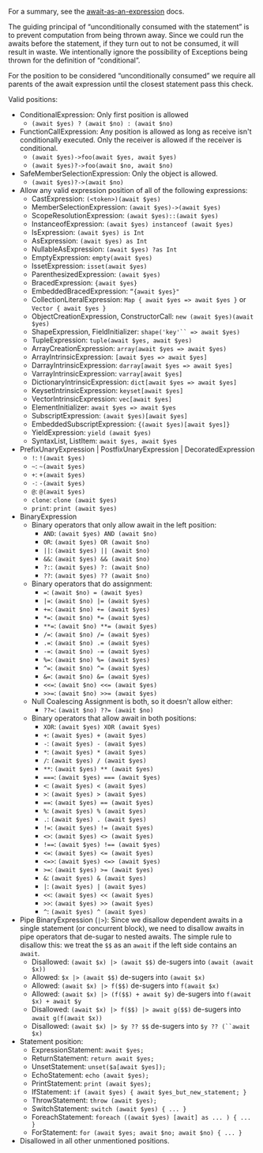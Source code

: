 For a summary, see the [await-as-an-expression](await-as-an-expression.md) docs.

The guiding principal of “unconditionally consumed with the statement” is to prevent computation from being thrown away. Since we could run the awaits before the statement, if they turn out to not be consumed, it will result in waste. We intentionally ignore the possibility of Exceptions being thrown for the definition of “conditional”.

For the position to be considered “unconditionally consumed” we require all parents of the await expression until the closest statement pass this check.

Valid positions:

* ConditionalExpression: Only first position is allowed
    * `(await $yes) ? (await $no) : (await $no)`
* FunctionCallExpression: Any position is allowed as long as receive isn't conditionally executed. Only the receiver is allowed if the receiver is conditional.
    * `(await $yes)->foo(await $yes, await $yes)`
    * `(await $yes)?->foo(await $no, await $no)`
* SafeMemberSelectionExpression: Only the object is allowed.
    * `(await $yes)?->(await $no)`
* Allow any valid expression position of all of the following expressions:
    * CastExpression: `(<token>)(await $yes)`
    * MemberSelectionExpression: `(await $yes)->(await $yes)`
    * ScopeResolutionExpression: `(await $yes)::(await $yes)`
    * InstanceofExpression: `(await $yes) instanceof (await $yes)`
    * IsExpression: `(await $yes) is Int`
    * AsExpression: `(await $yes) as Int`
    * NullableAsExpression: `(await $yes) ?as Int`
    * EmptyExpression: `empty(await $yes)`
    * IssetExpression: `isset(await $yes)`
    * ParenthesizedExpression: `(await $yes)`
    * BracedExpression: `{await $yes}`
    * EmbeddedBracedExpression: `“{await $yes}"`
    * CollectionLiteralExpression: `Map { await $yes => await $yes }` or `Vector { await $yes }`
    * ObjectCreationExpression, ConstructorCall: `new (await $yes)(await $yes)`
    * ShapeExpression, FieldInitializer: `shape('key'`` => await $yes)`
    * TupleExpression: `tuple(await $yes, await $yes)`
    * ArrayCreationExpression: `array(await $yes => await $yes)`
    * ArrayIntrinsicExpression: `[await $yes => await $yes]`
    * DarrayIntrinsicExpression: `darray[await $yes => await $yes]`
    * VarrayIntrinsicExpression: `varray[await $yes]`
    * DictionaryIntrinsicExpression: `dict[await $yes => await $yes]`
    * KeysetIntrinsicExpression: `keyset[await $yes]`
    * VectorIntrinsicExpression: `vec[await $yes]`
    * ElementInitializer: `await $yes => await $yes`
    * SubscriptExpression: `(await $yes)[await $yes]`
    * EmbeddedSubscriptExpression: `{(await $yes)[await $yes]}`
    * YieldExpression: `yield (await $yes)`
    * SyntaxList, ListItem: `await $yes, await $yes`
* PrefixUnaryExpression | PostfixUnaryExpression | DecoratedExpression
    * `!`: `!(await $yes)`
    * `~`: `~(await $yes)`
    * `+`: `+(await $yes)`
    * `-`: `-(await $yes)`
    * `@`: `@(await $yes)`
    * `clone`: `clone (await $yes)`
    * `print`: `print (await $yes)`
* BinaryExpression
    * Binary operators that only allow await in the left position:
        * `AND`: `(await $yes) AND (await $no)`
        * `OR`: `(await $yes) OR (await $no)`
        * `||`: `(await $yes) || (await $no)`
        * `&&`: `(await $yes) && (await $no)`
        * `?:`: `(await $yes) ?: (await $no)`
        * `??`: `(await $yes) ?? (await $no)`
    * Binary operators that do assignment:
        * `=`: `(await $no) = (await $yes)`
        * `|=`: `(await $no) |= (await $yes)`
        * `+=`: `(await $no) += (await $yes)`
        * `*=`: `(await $no) *= (await $yes)`
        * `**=`: `(await $no) **= (await $yes)`
        * `/=`: `(await $no) /= (await $yes)`
        * `.=`: `(await $no) .= (await $yes)`
        * `-=`: `(await $no) -= (await $yes)`
        * `%=`: `(await $no) %= (await $yes)`
        * `^=`: `(await $no) ^= (await $yes)`
        * `&=`: `(await $no) &= (await $yes)`
        * `<<=`: `(await $no) <<= (await $yes)`
        * `>>=`: `(await $no) >>= (await $yes)`
    * Null Coalescing Assignment is both, so it doesn't allow either:
        * `??=`: `(await $no) ??= (await $no)`
    * Binary operators that allow await in both positions:
        * `XOR`: `(await $yes) XOR (await $yes)`
        * `+`: `(await $yes) + (await $yes)`
        * `-`: `(await $yes) - (await $yes)`
        * `*`: `(await $yes) * (await $yes)`
        * `/`: `(await $yes) / (await $yes)`
        * `**`: `(await $yes) ** (await $yes)`
        * `===`: `(await $yes) === (await $yes)`
        * `<`: `(await $yes) < (await $yes)`
        * `>`: `(await $yes) > (await $yes)`
        * `==`: `(await $yes) == (await $yes)`
        * `%`: `(await $yes) % (await $yes)`
        * `.`: `(await $yes) . (await $yes)`
        * `!=`: `(await $yes) != (await $yes)`
        * `<>`: `(await $yes) <> (await $yes)`
        * `!==`: `(await $yes) !== (await $yes)`
        * `<=`: `(await $yes) <= (await $yes)`
        * `<=>`: `(await $yes) <=> (await $yes)`
        * `>=`: `(await $yes) >= (await $yes)`
        * `&`: `(await $yes) & (await $yes)`
        * `|`: `(await $yes) | (await $yes)`
        * `<<`: `(await $yes) << (await $yes)`
        * `>>`: `(await $yes) >> (await $yes)`
        * `^`: `(await $yes) ^ (await $yes)`
* Pipe BinaryExpression (`|>`): Since we disallow dependent awaits in a single statement (or concurrent block), we need to disallow awaits in pipe operators that de-sugar to nested awaits. The simple rule to disallow this: we treat the `$$` as an `await` if the left side contains an `await`.
    * Disallowed: `(await $x) |> (await $$)` de-sugers into `(await (await $x))`
    * Allowed: `$x |> (await $$)` de-sugers into `(await $x)`
    * Allowed: `(await $x) |> f($$)` de-sugers into `f(await $x)`
    * Allowed: `(await $x) |> (f($$) + await $y)` de-sugers into `f(await $x) + await $y`
    * Disallowed: `(await $x) |> f($$) |> await g($$)` de-sugers into `await g(f(await $x))`
    * Disallowed: `(await $x) |> $y ?? $$` de-sugers into `$y ?? (``await $x)`
* Statement position:
    * ExpressionStatement: `await $yes;`
    * ReturnStatement: `return await $yes;`
    * UnsetStatement: `unset($a[await $yes]);`
    * EchoStatement: `echo (await $yes);`
    * PrintStatement: `print (await $yes);`
    * IfStatement: `if (await $yes) { await $yes_but_new_statement; }`
    * ThrowStatement: `throw (await $yes);`
    * SwitchStatement: `switch (await $yes) { ... }`
    * ForeachStatement: `foreach ((await $yes) [await] as ... ) { ... }`
    * ForStatement: `for (await $yes; await $no; await $no) { ... }`
* Disallowed in all other unmentioned positions.
